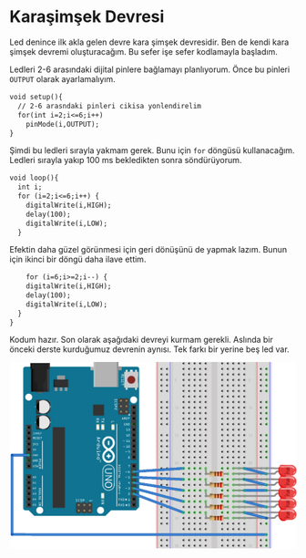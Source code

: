 # Karaşimşek Devresi

Led denince ilk akla gelen devre kara şimşek devresidir. Ben de kendi kara şimşek devremi oluşturacağım. Bu sefer işe sefer kodlamayla başladım. 

Ledleri 2-6 arasındaki dijital pinlere bağlamayı planlıyorum. Önce bu pinleri `OUTPUT` olarak ayarlamalıyım.

````
void setup(){
  // 2-6 arasndaki pinleri cikisa yonlendirelim
  for(int i=2;i<=6;i++) 
    pinMode(i,OUTPUT);
}
````

Şimdi bu ledleri sırayla yakmam gerek. Bunu için `for` döngüsü kullanacağım. Ledleri sırayla yakıp 100 ms bekledikten sonra söndürüyorum.

````
void loop(){
  int i;
  for (i=2;i<=6;i++) {
    digitalWrite(i,HIGH);
    delay(100);
    digitalWrite(i,LOW); 
  } 

````
Efektin daha güzel görünmesi için geri dönüşünü de yapmak lazım. Bunun için ikinci bir döngü daha ilave ettim.

````
    for (i=6;i>=2;i--) {
    digitalWrite(i,HIGH);
    delay(100);
    digitalWrite(i,LOW); 
  }
}
````

Kodum hazır. Son olarak aşağıdaki devreyi kurmam gerekli. Aslında bir önceki derste kurduğumuz devrenin aynısı. Tek farkı bir yerine beş led var. 

![Breadbord](https://github.com/wizofwor/arduino/blob/master/02-led-flash/led-flash_bb.png?raw=true)


